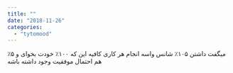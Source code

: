 ```yaml
---
title: ""
date: "2018-11-26"
categories: 
  - "tytomood"
---
```


میگفت داشتن ۱۰۵٪ شانس واسه انجام هر کاری کافیه این که ۱۰۰٪ خودت بخوای و ۵٪ هم احتمال موفقیت وجود داشته باشه
